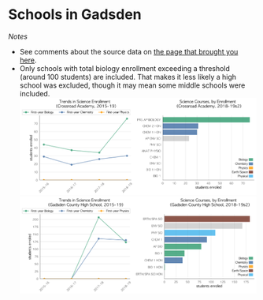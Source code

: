 # Schools in Gadsden  
*Notes*
- See comments about the source data on [the page that brought you here](https://adamlamee.github.io/FL-K12-analyses/plots/District_pages/Gadsden.html).  
- Only schools with total biology enrollment exceeding a threshold (around 100 students) are included. That makes it less likely a high school was excluded, though it may mean some middle schools were included.  
![](../School_plots/GADSDEN/CROSSROAD_.png)
![](../School_plots/GADSDEN/GADSDEN_CO.png)
